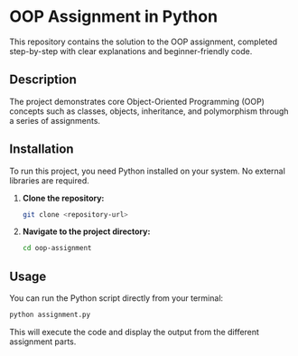 # OOP Assignment in Python

This repository contains the solution to the OOP assignment, completed step-by-step with clear explanations and beginner-friendly code.

## Description

The project demonstrates core Object-Oriented Programming (OOP) concepts such as classes, objects, inheritance, and polymorphism through a series of assignments.

## Installation

To run this project, you need Python installed on your system. No external libraries are required.

1. **Clone the repository:**
   ```bash
   git clone <repository-url>
   ```

2. **Navigate to the project directory:**
   ```bash
   cd oop-assignment
   ```

## Usage

You can run the Python script directly from your terminal:

```bash
python assignment.py
```

This will execute the code and display the output from the different assignment parts.
